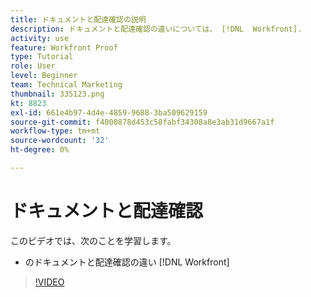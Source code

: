 ```yaml
---
title: ドキュメントと配達確認の説明
description: ドキュメントと配達確認の違いについては、 [!DNL  Workfront].
activity: use
feature: Workfront Proof
type: Tutorial
role: User
level: Beginner
team: Technical Marketing
thumbnail: 335123.png
kt: 8823
exl-id: 661e4b97-4d4e-4859-9688-3ba509629159
source-git-commit: f4000878d453c58fabf34308a8e3ab31d9667a1f
workflow-type: tm+mt
source-wordcount: '32'
ht-degree: 0%

---
```


# ドキュメントと配達確認

このビデオでは、次のことを学習します。

* のドキュメントと配達確認の違い [!DNL Workfront]

>[!VIDEO](https://video.tv.adobe.com/v/335123/?quality=12)
